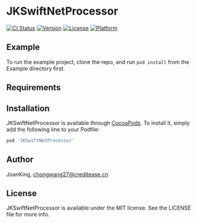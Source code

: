 # JKSwiftNetProcessor

[![CI Status](https://img.shields.io/travis/JoanKing/JKSwiftNetProcessor.svg?style=flat)](https://travis-ci.org/JoanKing/JKSwiftNetProcessor)
[![Version](https://img.shields.io/cocoapods/v/JKSwiftNetProcessor.svg?style=flat)](https://cocoapods.org/pods/JKSwiftNetProcessor)
[![License](https://img.shields.io/cocoapods/l/JKSwiftNetProcessor.svg?style=flat)](https://cocoapods.org/pods/JKSwiftNetProcessor)
[![Platform](https://img.shields.io/cocoapods/p/JKSwiftNetProcessor.svg?style=flat)](https://cocoapods.org/pods/JKSwiftNetProcessor)

## Example

To run the example project, clone the repo, and run `pod install` from the Example directory first.

## Requirements

## Installation

JKSwiftNetProcessor is available through [CocoaPods](https://cocoapods.org). To install
it, simply add the following line to your Podfile:

```ruby
pod 'JKSwiftNetProcessor'
```

## Author

JoanKing, chongwang27@creditease.cn

## License

JKSwiftNetProcessor is available under the MIT license. See the LICENSE file for more info.

